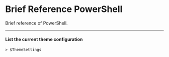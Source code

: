 # Brief Reference PowerShell
Brief reference of PowerShell.

---

#### List the current theme configuration
```
> $ThemeSettings
```
